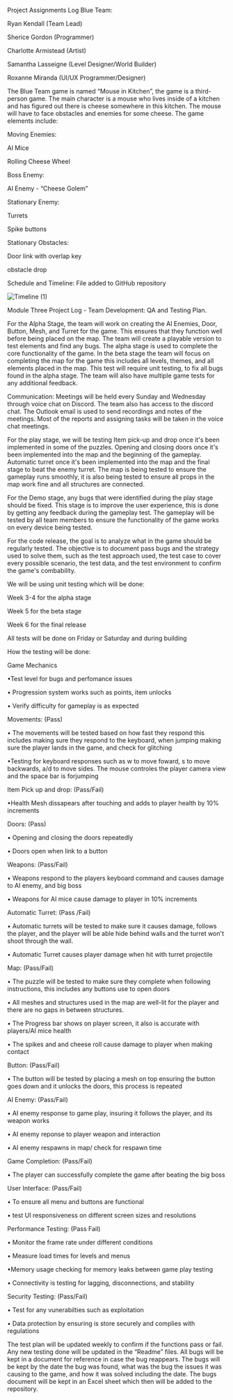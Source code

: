 Project Assignments Log
Blue Team: 

Ryan Kendall (Team Lead) 

Sherice Gordon (Programmer) 

Charlotte Armistead (Artist) 

Samantha Lasseigne (Level Designer/World Builder) 

Roxanne Miranda (UI/UX Programmer/Designer) 

The Blue Team game is named “Mouse in Kitchen”, the game is a third-person game. The main character is a mouse who lives inside of a kitchen and has figured out there is cheese somewhere in this kitchen. The mouse will have to face obstacles and enemies for some cheese. The game elements include: 

Moving Enemies: 

AI Mice 

Rolling Cheese Wheel 

Boss Enemy: 

AI Enemy - “Cheese Golem” 

Stationary Enemy: 

Turrets 

Spike buttons 

Stationary Obstacles: 

Door link with overlap key

obstacle drop 

Schedule and Timeline: File added to GitHub repository 


![Timeline (1)](https://github.com/user-attachments/assets/94fdae8a-e41a-4f16-98e3-115a1ea08fee)




  Module Three Project Log - Team Development: QA and Testing Plan.

For the Alpha Stage, the team will work on creating the AI Enemies, Door, Button, Mesh, and Turret for the game. This ensures that they function well before being placed on the map. The team will create a playable version to test elements and find any bugs. The alpha stage is used to complete the core functionality of the game. In the beta stage the team will focus on completing the map for the game this includes all levels, themes, and all elements placed in the map.  This test will require unit testing, to fix all bugs found in the alpha stage. The team will also have multiple game tests for any additional feedback. 

Communication: Meetings will be held every Sunday and Wednesday through voice chat on Discord. The team also has access to the discord chat. The Outlook email is used to send recordings and notes of the meetings. Most of the reports and assigning tasks will be taken in the voice chat meetings. 

For the play stage, we will be testing Item pick-up and drop once it's been implemented in some of the puzzles. Opening and closing doors once it's been implemented into the map and the beginning of the gameplay. Automatic turret once it's been implemented into the map and the final stage to beat the enemy turret. The map is being tested to ensure the gameplay runs smoothly, it is also being tested to ensure all props in the map work fine and all structures are connected.  

For the Demo stage, any bugs that were identified during the play stage should be fixed. This stage is to improve the user experience, this is done by getting any feedback during the gameplay test. The gameplay will be tested by all team members to ensure the functionality of the game works on every device being tested.  

For the code release, the goal is to analyze what in the game should be regularly tested. The objective is to document pass bugs and the strategy used to solve them, such as the test approach used, the test case to cover every possible scenario, the test data, and the test environment to confirm the game's combability.   

We will be using unit testing which will be done: 

Week 3-4 for the alpha stage 

Week 5 for the beta stage 

Week 6 for the final release  

All tests will be done on Friday or Saturday and during building 

How the testing will be done: 

Game Mechanics

•Test level for bugs and perfomance issues

• Progression system works such as points, item unlocks

• Verify difficulty for gameplay is as expected

Movements: (Pass) 

• The movements will be tested based on how fast they respond this includes making sure they respond to the keyboard, when jumping making sure the player lands in the game, and check for glitching  

•Testing for keyboard responses such as w to move foward, s to move backwards, a/d to move sides. The mouse controles the player camera view and the space bar is forjumping

Item Pick up and drop: (Pass/Fail) 

•Health Mesh dissapears after touching and adds to player health by 10% increments

Doors: (Pass)

• Opening and closing the doors repeatedly  

• Doors open when link to a button

Weapons: (Pass/Fail)

• Weapons respond to the players keyboard command and causes damage to AI enemy, and big boss 

• Weapons for AI mice cause damage to player in 10% increments

Automatic Turret: (Pass /Fail) 

• Automatic turrets will be tested to make sure it causes damage, follows the player, and the player will be able hide behind walls and the turret won't shoot through the wall. 

• Automatic Turret causes player damage when hit with turret projectile

Map: (Pass/Fail) 

• The puzzle will be tested to make sure they complete when following instructions, this includes any buttons use to open doors 
 
• All meshes and structures used in the map are well-lit for the player and there are no gaps in between structures. 

•  The Progress bar shows on player screen, it also is accurate with players/AI mice health

• The spikes and and cheese roll cause damage to player when making contact



Button: (Pass/Fail)

• The button will be tested by placing a mesh on top ensuring the button goes down and it unlocks the doors, this process is repeated 

AI Enemy: (Pass/Fail) 

• AI enemy response to game play, insuring it follows the player, and its weapon works 

• AI enemy reponse to player weapon and interaction

• AI enemy respawns in map/ check for respawn time 

Game Completion: (Pass/Fail) 

• The player can successfully complete the game after beating the big boss 

User Interface: (Pass/Fail)

• To ensure all menu and buttons are functional 

• test UI responsiveness on different screen sizes and resolutions

Performance Testing: (Pass Fail)

• Monitor the frame rate under different conditions

• Measure load times for levels and menus

•Memory usage checking for memory leaks between game play testing

• Connectivity is testing for lagging, disconnections, and stability

Security Testing: (Pass/Fail)

• Test for any vunerabilties such as exploitation

• Data protection by ensuring is store securely and complies with regulations


The test plan will be updated weekly to confirm if the functions pass or fail. Any new testing done will be updated in the “Readme” files. All bugs will be kept in a document for reference in case the bug reappears. The bugs will be kept by the date the bug was found, what was the bug the issues it was causing to the game, and how it was solved including the date. The bugs document will be kept in an Excel sheet which then will be added to the repository. 
